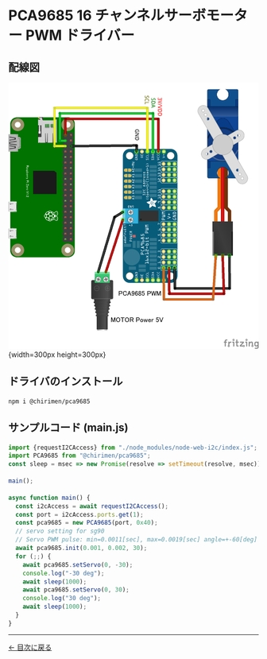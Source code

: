 # PCA9685 16 チャンネルサーボモーター PWM ドライバー

## 配線図

![配線図](./schematic.png "schematic"){width=300px height=300px}

## ドライバのインストール

```
npm i @chirimen/pca9685
```

## サンプルコード (main.js)

```javascript
import {requestI2CAccess} from "./node_modules/node-web-i2c/index.js";
import PCA9685 from "@chirimen/pca9685";
const sleep = msec => new Promise(resolve => setTimeout(resolve, msec));

main();

async function main() {
  const i2cAccess = await requestI2CAccess();
  const port = i2cAccess.ports.get(1);
  const pca9685 = new PCA9685(port, 0x40);
  // servo setting for sg90
  // Servo PWM pulse: min=0.0011[sec], max=0.0019[sec] angle=+-60[deg]
  await pca9685.init(0.001, 0.002, 30);
  for (;;) {
    await pca9685.setServo(0, -30);
    console.log("-30 deg");
    await sleep(1000);
    await pca9685.setServo(0, 30);
    console.log("30 deg");
    await sleep(1000);
  }
}
```


---
[← 目次に戻る](../index.md)
